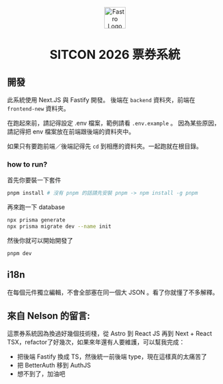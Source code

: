 <div align=center>

<img src="https://sitcon.org/branding/assets/logos/logo.svg" alt="Fastro Logo" width="50">

# SITCON 2026 票券系統

</div>

## 開發

此系統使用 Next.JS 與 Fastify 開發。
後端在 `backend` 資料夾，前端在 `frontend-new` 資料夾。

在跑起來前，請記得設定 .env 檔案，範例請看 `.env.example` 。
因為某些原因，請記得把 env 檔案放在前端跟後端的資料夾中。

如果只有要跑前端／後端記得先 `cd` 到相應的資料夾。一起跑就在根目錄。

### how to run?
首先你要裝一下套件
```bash
pnpm install # 沒有 pnpm 的話請先安裝 pnpm -> npm install -g pnpm
```

再來跑一下 database
```bash
npx prisma generate
npx prisma migrate dev --name init
```

然後你就可以開始開發了
```bash
pnpm dev
```

## i18n

在每個元件獨立編輯，不會全部塞在同一個大 JSON 。看了你就懂了不多解釋。

## 來自 Nelson 的留言:

這票券系統因為換過好幾個技術棧，從 Astro 到 React JS 再到 Next + React TSX，refactor了好幾次，如果來年還有人要維護，可以幫我完成：

- 把後端 Fastify 換成 TS，然後統一前後端 type，現在這樣真的太痛苦了
- 把 BetterAuth 移到 AuthJS
- 想不到了，加油吧

